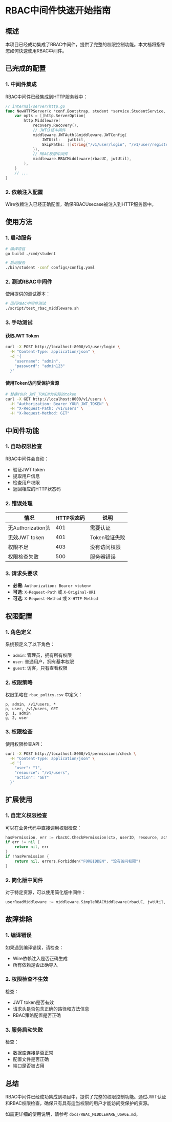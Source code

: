 # RBAC中间件快速开始指南

## 概述

本项目已经成功集成了RBAC中间件，提供了完整的权限控制功能。本文档将指导您如何快速使用RBAC中间件。

## 已完成的配置

### 1. 中间件集成

RBAC中间件已经集成到HTTP服务器中：

```go
// internal/server/http.go
func NewHTTPServer(c *conf.Bootstrap, student *service.StudentService, user *service.UserService, rbac *service.RBACService, rbacUC *biz.RBACUsecase, jwtUtil *jwt.JWTUtil, logger log.Logger) *http.Server {
    var opts = []http.ServerOption{
        http.Middleware(
            recovery.Recovery(),
            // JWT认证中间件
            middleware.JWTAuth(&middleware.JWTConfig{
                JWTUtil:   jwtUtil,
                SkipPaths: []string{"/v1/user/login", "/v1/user/register"},
            }),
            // RBAC权限中间件
            middleware.RBACMiddleware(rbacUC, jwtUtil),
        ),
    }
    // ...
}
```

### 2. 依赖注入配置

Wire依赖注入已经正确配置，确保RBACUsecase被注入到HTTP服务器中。

## 使用方法

### 1. 启动服务

```bash
# 编译项目
go build ./cmd/student

# 启动服务
./bin/student -conf configs/config.yaml
```

### 2. 测试RBAC中间件

使用提供的测试脚本：

```bash
# 运行RBAC中间件测试
./script/test_rbac_middleware.sh
```

### 3. 手动测试

#### 获取JWT Token

```bash
curl -X POST http://localhost:8000/v1/user/login \
  -H "Content-Type: application/json" \
  -d '{
    "username": "admin",
    "password": "admin123"
  }'
```

#### 使用Token访问受保护资源

```bash
# 替换YOUR_JWT_TOKEN为实际的token
curl -X GET http://localhost:8000/v1/users \
  -H "Authorization: Bearer YOUR_JWT_TOKEN" \
  -H "X-Request-Path: /v1/users" \
  -H "X-Request-Method: GET"
```

## 中间件功能

### 1. 自动权限检查

RBAC中间件会自动：
- 验证JWT token
- 提取用户信息
- 检查用户权限
- 返回相应的HTTP状态码

### 2. 错误处理

| 情况 | HTTP状态码 | 说明 |
|------|-----------|------|
| 无Authorization头 | 401 | 需要认证 |
| 无效JWT token | 401 | Token验证失败 |
| 权限不足 | 403 | 没有访问权限 |
| 权限检查失败 | 500 | 服务器错误 |

### 3. 请求头要求

- **必需**: `Authorization: Bearer <token>`
- **可选**: `X-Request-Path` 或 `X-Original-URI`
- **可选**: `X-Request-Method` 或 `X-HTTP-Method`

## 权限配置

### 1. 角色定义

系统预定义了以下角色：
- `admin`: 管理员，拥有所有权限
- `user`: 普通用户，拥有基本权限
- `guest`: 访客，只有查看权限

### 2. 权限策略

权限策略在 `rbac_policy.csv` 中定义：

```csv
p, admin, /v1/users, *
p, user, /v1/users, GET
g, 1, admin
g, 2, user
```

### 3. 权限检查

使用权限检查API：

```bash
curl -X POST http://localhost:8000/v1/permissions/check \
  -H "Content-Type: application/json" \
  -d '{
    "user": "1",
    "resource": "/v1/users",
    "action": "GET"
  }'
```

## 扩展使用

### 1. 自定义权限检查

可以在业务代码中直接调用权限检查：

```go
hasPermission, err := rbacUC.CheckPermission(ctx, userID, resource, action)
if err != nil {
    return nil, err
}
if !hasPermission {
    return nil, errors.Forbidden("FORBIDDEN", "没有访问权限")
}
```

### 2. 简化版中间件

对于特定资源，可以使用简化版中间件：

```go
userReadMiddleware := middleware.SimpleRBACMiddleware(rbacUC, jwtUtil, "/v1/users", "GET")
```

## 故障排除

### 1. 编译错误

如果遇到编译错误，请检查：
- Wire依赖注入是否正确生成
- 所有依赖是否正确导入

### 2. 权限检查不生效

检查：
- JWT token是否有效
- 请求头是否包含正确的路径和方法信息
- RBAC策略配置是否正确

### 3. 服务启动失败

检查：
- 数据库连接是否正常
- 配置文件是否正确
- 端口是否被占用

## 总结

RBAC中间件已经成功集成到项目中，提供了完整的权限控制功能。通过JWT认证和RBAC权限检查，确保只有具有适当权限的用户才能访问受保护的资源。

如需更详细的使用说明，请参考 `docs/RBAC_MIDDLEWARE_USAGE.md`。
